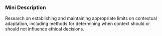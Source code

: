 ### Mini Description

Research on establishing and maintaining appropriate limits on contextual adaptation, including methods for determining when context should or should not influence ethical decisions.
